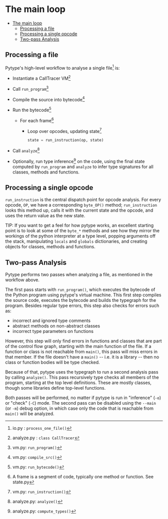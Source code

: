 # The main loop

<!--ts-->
   * [The main loop](#the-main-loop)
      * [Processing a file](#processing-a-file)
      * [Processing a single opcode](#processing-a-single-opcode)
      * [Two-pass Analysis](#two-pass-analysis)

<!-- Added by: tsudol, at: 2020-11-20T16:19-08:00 -->

<!--te-->

## Processing a file

Pytype's high-level workflow to analyse a single file[^process-one-file] is:

*   Instantiate a CallTracer VM[^calltracer]
*   Call `run_program`[^run-program]
*   Compile the source into bytecode[^compile-src]
*   Run the bytecode[^run-bytecode]

    *   For each frame[^frame]

        *   Loop over opcodes, updating state[^run-instruction]

            ```python
            state = run_instruction(op, state)
            ```

*   Call `analyze`[^analyze]

*   Optionally, run type inference[^compute-types] on the code, using the final
    state computed by `run_program` and `analyze` to infer type signatures for
    all classes, methods and functions.

## Processing a single opcode

`run_instruction` is the central dispatch point for opcode analysis. For every
opcode, `OP`, we have a corresponding `byte_OP()` method; `run_instruction`
looks this method up, calls it with the current state and the opcode, and uses
the return value as the new state.

TIP: If you want to get a feel for how pytype works, an excellent
starting point is to look at some of the `byte_*` methods and see how they
mirror the workings of the python interpreter at a type level, popping arguments
off the stack, manipulating `locals` and `globals` dictionaries, and creating
objects for classes, methods and functions.

## Two-pass Analysis

Pytype performs two passes when analyzing a file, as mentioned in the workflow
above.

The first pass starts with `run_program()`, which executes the bytecode of the
Python program using pytype's virtual machine. This first step compiles the
source code, executes the bytecode and builds the typegraph for the program.
Besides regular type errors, this step also checks for errors such as:

-   incorrect and ignored type comments
-   abstract methods on non-abstract classes
-   incorrect type parameters on functions

However, this step will only find errors in functions and classes that are part
of the control flow graph, starting with the main function of the file. If a
function or class is not reachable from `main()`, this pass will miss errors in
that member. If the file doesn't have a `main()` -- i.e. it is a library -- then
no class or function bodies will be type checked.

Because of that, pytype uses the typegraph to run a second analysis pass by
calling `analyze()`. This pass recursively type checks all members of the
program, starting at the top level definitions. These are mostly classes, though
some libraries define top-level functions.

Both passes will be performed, no matter if pytype is run in "inference" (`-o`)
or "check" (`-C`) mode. The second pass can be disabled using the `--main` (or
`-m`) debug option, in which case only the code that is reachable from `main()`
will be analyzed.

[^process-one-file]: io.py : `process_one_file()`
[^run-program]: vm.py: `run_program()`
[^calltracer]: analyze.py : `class CallTracer`
[^compile-src]: vm.py: `compile_src()`
[^run-bytecode]: vm.py: `run_bytecode()`
[^analyze]: analyze.py: `analyze()`
[^frame]: A frame is a segment of code, typically one method or function. See
    state.py
[^run-instruction]: vm.py: `run_instruction()`
[^compute-types]: analyze.py: `compute_types()`

